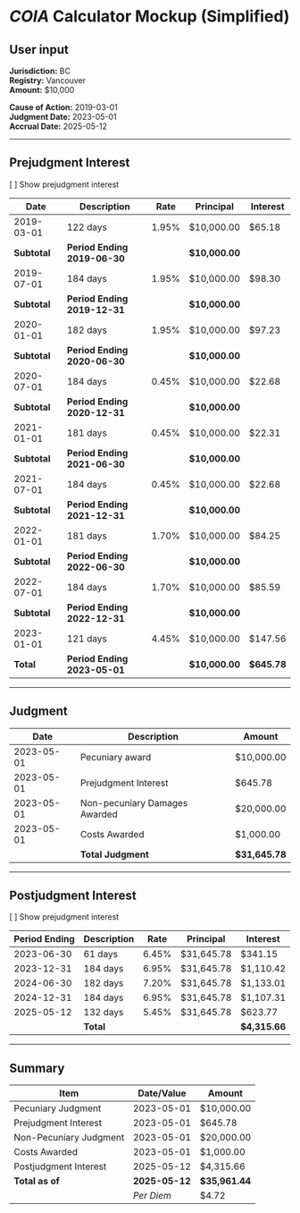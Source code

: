 # _COIA_ Calculator Mockup (Simplified)

## User input

**Jurisdiction:** BC  
**Registry:** Vancouver  
**Amount:** $10,000

**Cause of Action:** 2019-03-01  
**Judgment Date:** 2023-05-01  
**Accrual Date:** 2025-05-12

---

## Prejudgment Interest

\[ \] Show prejudgment interest

| Date | Description | Rate | Principal | Interest |
| --- | --- | --- | --- | --- |
| 2019-03-01 | 122 days | 1.95% | $10,000.00 | $65.18 |
| **Subtotal** | **Period Ending 2019-06-30** |   | **$10,000.00** |   |
| 2019-07-01 | 184 days | 1.95% | $10,000.00 | $98.30 |
| **Subtotal** | **Period Ending 2019-12-31** |   | **$10,000.00** |   |
| 2020-01-01 | 182 days | 1.95% | $10,000.00 | $97.23 |
| **Subtotal** | **Period Ending 2020-06-30** |   | **$10,000.00** |   |
| 2020-07-01 | 184 days | 0.45% | $10,000.00 | $22.68 |
| **Subtotal** | **Period Ending 2020-12-31** |   | **$10,000.00** |   |
| 2021-01-01 | 181 days | 0.45% | $10,000.00 | $22.31 |
| **Subtotal** | **Period Ending 2021-06-30** |   | **$10,000.00** |   |
| 2021-07-01 | 184 days | 0.45% | $10,000.00 | $22.68 |
| **Subtotal** | **Period Ending 2021-12-31** |   | **$10,000.00** |   |
| 2022-01-01 | 181 days | 1.70% | $10,000.00 | $84.25 |
| **Subtotal** | **Period Ending 2022-06-30** |   | **$10,000.00** |   |
| 2022-07-01 | 184 days | 1.70% | $10,000.00 | $85.59 |
| **Subtotal** | **Period Ending 2022-12-31** |   | **$10,000.00** |   |
| 2023-01-01 | 121 days | 4.45% | $10,000.00 | $147.56 |
| **Total** | **Period Ending 2023-05-01** |   | **$10,000.00** | **$645.78** |

---

## Judgment

| Date | Description | Amount |
| --- | --- | --- |
| 2023-05-01 | Pecuniary award | $10,000.00 |
| 2023-05-01 | Prejudgment Interest | $645.78 |
| 2023-05-01 | Non-pecuniary Damages Awarded | $20,000.00 |
| 2023-05-01 | Costs Awarded | $1,000.00 |
|   | **Total Judgment** | **$31,645.78** |

---

## Postjudgment Interest

\[ \] Show prejudgment interest

| Period Ending | Description | Rate | Principal | Interest |
| --- | --- | --- | --- | --- |
| 2023-06-30 | 61 days | 6.45% | $31,645.78 | $341.15 |
| 2023-12-31 | 184 days | 6.95% | $31,645.78 | $1,110.42 |
| 2024-06-30 | 182 days | 7.20% | $31,645.78 | $1,133.01 |
| 2024-12-31 | 184 days | 6.95% | $31,645.78 | $1,107.31 |
| 2025-05-12 | 132 days | 5.45% | $31,645.78 | $623.77 |
|   | **Total** |   |   | **$4,315.66** |

---

## Summary

| Item | Date/Value | Amount |
| --- | --- | --- |
| Pecuniary Judgment | 2023-05-01 | $10,000.00 |
| Prejudgment Interest | 2023-05-01 | $645.78 |
| Non-Pecuniary Judgment | 2023-05-01 | $20,000.00 |
| Costs Awarded | 2023-05-01 | $1,000.00 |
| Postjudgment Interest | 2025-05-12 | $4,315.66 |
| **Total as of** | **2025-05-12** | **$35,961.44** |
|   | _Per Diem_ | $4.72 |